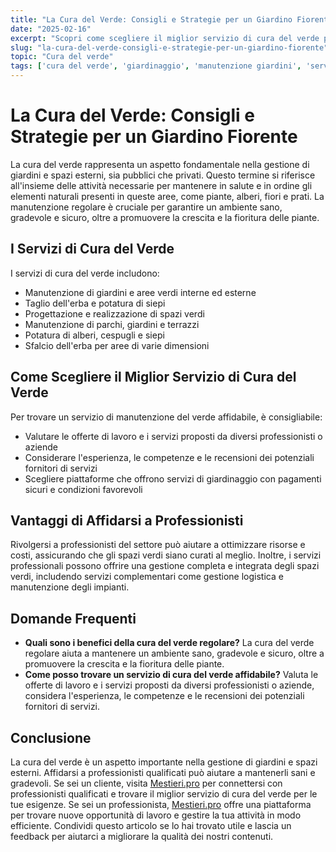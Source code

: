 ```yaml
---
title: "La Cura del Verde: Consigli e Strategie per un Giardino Fiorente"
date: "2025-02-16"
excerpt: "Scopri come scegliere il miglior servizio di cura del verde per il tuo giardino e come i professionisti possono aiutare a mantenerlo sano e gradevole."
slug: "la-cura-del-verde-consigli-e-strategie-per-un-giardino-fiorente"
topic: "Cura del verde"
tags: ['cura del verde', 'giardinaggio', 'manutenzione giardini', 'servizi di giardinaggio']
---
```

# La Cura del Verde: Consigli e Strategie per un Giardino Fiorente

La cura del verde rappresenta un aspetto fondamentale nella gestione di giardini e spazi esterni, sia pubblici che privati. Questo termine si riferisce all'insieme delle attività necessarie per mantenere in salute e in ordine gli elementi naturali presenti in queste aree, come piante, alberi, fiori e prati. La manutenzione regolare è cruciale per garantire un ambiente sano, gradevole e sicuro, oltre a promuovere la crescita e la fioritura delle piante.

## I Servizi di Cura del Verde

I servizi di cura del verde includono:
- Manutenzione di giardini e aree verdi interne ed esterne
- Taglio dell'erba e potatura di siepi
- Progettazione e realizzazione di spazi verdi
- Manutenzione di parchi, giardini e terrazzi
- Potatura di alberi, cespugli e siepi
- Sfalcio dell'erba per aree di varie dimensioni

## Come Scegliere il Miglior Servizio di Cura del Verde

Per trovare un servizio di manutenzione del verde affidabile, è consigliabile:
- Valutare le offerte di lavoro e i servizi proposti da diversi professionisti o aziende
- Considerare l'esperienza, le competenze e le recensioni dei potenziali fornitori di servizi
- Scegliere piattaforme che offrono servizi di giardinaggio con pagamenti sicuri e condizioni favorevoli

## Vantaggi di Affidarsi a Professionisti

Rivolgersi a professionisti del settore può aiutare a ottimizzare risorse e costi, assicurando che gli spazi verdi siano curati al meglio. Inoltre, i servizi professionali possono offrire una gestione completa e integrata degli spazi verdi, includendo servizi complementari come gestione logistica e manutenzione degli impianti.

## Domande Frequenti

- **Quali sono i benefici della cura del verde regolare?**
La cura del verde regolare aiuta a mantenere un ambiente sano, gradevole e sicuro, oltre a promuovere la crescita e la fioritura delle piante.
- **Come posso trovare un servizio di cura del verde affidabile?**
Valuta le offerte di lavoro e i servizi proposti da diversi professionisti o aziende, considera l'esperienza, le competenze e le recensioni dei potenziali fornitori di servizi.

## Conclusione

La cura del verde è un aspetto importante nella gestione di giardini e spazi esterni. Affidarsi a professionisti qualificati può aiutare a mantenerli sani e gradevoli. Se sei un cliente, visita [Mestieri.pro](https://mestieri.pro) per connettersi con professionisti qualificati e trovare il miglior servizio di cura del verde per le tue esigenze. Se sei un professionista, [Mestieri.pro](https://mestieri.pro/info) offre una piattaforma per trovare nuove opportunità di lavoro e gestire la tua attività in modo efficiente. Condividi questo articolo se lo hai trovato utile e lascia un feedback per aiutarci a migliorare la qualità dei nostri contenuti.